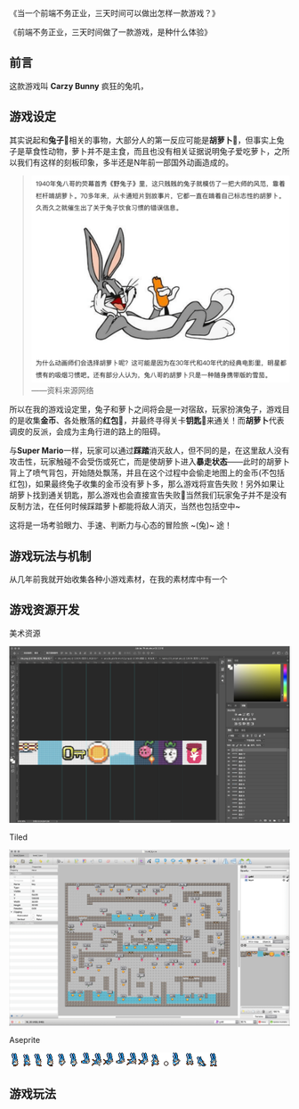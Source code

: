 《当一个前端不务正业，三天时间可以做出怎样一款游戏？》

《前端不务正业，三天时间做了一款游戏，是种什么体验》

## 前言

这款游戏叫 **Carzy Bunny** 疯狂的兔叽，

## 游戏设定

其实说起和**兔子**🐰相关的事物，大部分人的第一反应可能是**胡萝卜**🥕，但事实上兔子是草食性动物，萝卜并不是主食，而且也没有相关证据说明兔子爱吃萝卜，之所以我们有这样的刻板印象，多半还是N年前一部国外动画造成的。

> ![](../images/2023-1-14-1673678410877.png)
> ——资料来源网络

所以在我的游戏设定里，兔子和萝卜之间将会是一对宿敌，玩家扮演兔子，游戏目的是收集**金币**、各处散落的**红包**🧧，并最终寻得关卡**钥匙**🔑来通关！而**胡萝卜**代表调皮的反派，会成为主角行进的路上的阻碍。

与**Super Mario**一样，玩家可以通过**踩踏**消灭敌人，但不同的是，在这里敌人没有攻击性，玩家触碰不会受伤或死亡，而是使胡萝卜进入**暴走状态**——此时的胡萝卜背上了喷气背包，开始随处飘荡，并且在这个过程中会偷走地图上的金币(不包括红包)，如果最终兔子收集的金币没有萝卜多，那么游戏将宣告失败！另外如果让胡萝卜找到通关钥匙，那么游戏也会直接宣告失败🤣当然我们玩家兔子并不是没有反制方法，在任何时候踩踏萝卜都能将敌人消灭，当然也包括空中~

这将是一场考验眼力、手速、判断力与心态的冒险旅 ~(兔)~ 途！

## 游戏玩法与机制

从几年前我就开始收集各种小游戏素材，在我的素材库中有一个

## 游戏资源开发



美术资源

![](../images/2023-1-14-1673676470403.png)

Tiled

![](../images/2023-1-14-1673676694109.png)

Aseprite

![](../images/2023-1-14-1673679105412.png)

## 游戏玩法